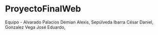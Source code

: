 # ProyectoFinalWeb
Equipo - Alvarado Palacios Demian Alexis, Sepúlveda Ibarra César Daniel, Gonzalez Vega José Eduardo,